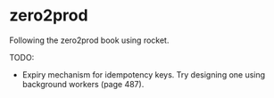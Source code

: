 # zero2prod

Following the zero2prod book using rocket.

TODO:
  - Expiry mechanism for idempotency keys. Try designing one using background workers (page 487).

